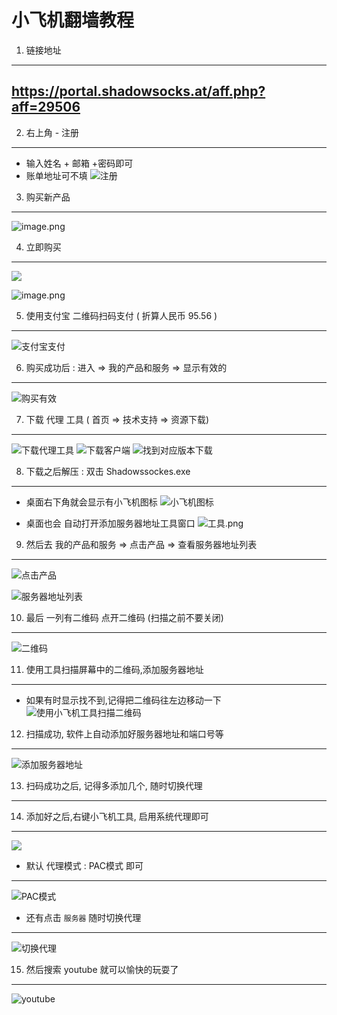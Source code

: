 小飞机翻墙教程
===

1. 链接地址 
---
https://portal.shadowsocks.at/aff.php?aff=29506
---

2. 右上角 - 注册 
---
- 输入姓名 + 邮箱 +密码即可
- 账单地址可不填
![注册](https://upload-images.jianshu.io/upload_images/795875-9a7de06264285bb2.png?imageMogr2/auto-orient/strip%7CimageView2/2/w/1240)


3. 购买新产品
---
![image.png](https://upload-images.jianshu.io/upload_images/795875-1ea6d9b8a6cf74c2.png?imageMogr2/auto-orient/strip%7CimageView2/2/w/1240)

4. 立即购买
---
![](https://upload-images.jianshu.io/upload_images/795875-b80449c9806dceac.png?imageMogr2/auto-orient/strip%7CimageView2/2/w/1240)

![image.png](https://upload-images.jianshu.io/upload_images/795875-d5780b3ae6fc5817.png?imageMogr2/auto-orient/strip%7CimageView2/2/w/1240)

5. 使用支付宝 二维码扫码支付   ( 折算人民币 95.56  )
---

![支付宝支付](https://upload-images.jianshu.io/upload_images/795875-037951198d8e70df.png?imageMogr2/auto-orient/strip%7CimageView2/2/w/1240)


6. 购买成功后 : 进入 => 我的产品和服务  => 显示有效的
---
![购买有效](https://upload-images.jianshu.io/upload_images/795875-89a95fc58827799b.png?imageMogr2/auto-orient/strip%7CimageView2/2/w/1240)

7. 下载 代理 工具   ( 首页 => 技术支持 => 资源下载)
---
![下载代理工具](https://upload-images.jianshu.io/upload_images/795875-569bde8bfba380d5.png?imageMogr2/auto-orient/strip%7CimageView2/2/w/1240)
![下载客户端](https://upload-images.jianshu.io/upload_images/795875-186c2b149fa7ea08.png?imageMogr2/auto-orient/strip%7CimageView2/2/w/1240)
![找到对应版本下载](https://upload-images.jianshu.io/upload_images/795875-2db7f6eafcdbb135.png?imageMogr2/auto-orient/strip%7CimageView2/2/w/1240)

8. 下载之后解压 : 双击 Shadowssockes.exe 
---
- 桌面右下角就会显示有小飞机图标
![小飞机图标](https://upload-images.jianshu.io/upload_images/795875-5e9112ef79dca3a8.png?imageMogr2/auto-orient/strip%7CimageView2/2/w/1240)

- 桌面也会 自动打开添加服务器地址工具窗口
![工具.png](https://upload-images.jianshu.io/upload_images/795875-cd794f3a3f1a60ea.png?imageMogr2/auto-orient/strip%7CimageView2/2/w/1240)

9. 然后去 我的产品和服务 => 点击产品 => 查看服务器地址列表
---
![点击产品](https://upload-images.jianshu.io/upload_images/795875-e77dc04a15f67750.png?imageMogr2/auto-orient/strip%7CimageView2/2/w/1240)

![服务器地址列表](https://upload-images.jianshu.io/upload_images/795875-c70d763d3589bc3c.png?imageMogr2/auto-orient/strip%7CimageView2/2/w/1240)


10.  最后 一列有二维码 点开二维码 (扫描之前不要关闭)
---
![二维码](https://upload-images.jianshu.io/upload_images/795875-7e52a432fe9c28bd.png?imageMogr2/auto-orient/strip%7CimageView2/2/w/1240)

11. 使用工具扫描屏幕中的二维码,添加服务器地址
---
- 如果有时显示找不到,记得把二维码往左边移动一下
![使用小飞机工具扫描二维码](https://upload-images.jianshu.io/upload_images/795875-70c4bb50d9766a16.png?imageMogr2/auto-orient/strip%7CimageView2/2/w/1240)


12. 扫描成功, 软件上自动添加好服务器地址和端口号等 
---
![添加服务器地址](https://upload-images.jianshu.io/upload_images/795875-fdc5f71740ee2187.png?imageMogr2/auto-orient/strip%7CimageView2/2/w/1240)


13. 扫码成功之后, 记得多添加几个, 随时切换代理
---

14. 添加好之后,右键小飞机工具, 启用系统代理即可
---
![](https://upload-images.jianshu.io/upload_images/795875-2cbd0b89b10ca7e1.png?imageMogr2/auto-orient/strip%7CimageView2/2/w/1240)

- 默认 代理模式 : PAC模式 即可
----
![PAC模式](https://upload-images.jianshu.io/upload_images/795875-61b513d35f55a061.png?imageMogr2/auto-orient/strip%7CimageView2/2/w/1240)

- 还有点击 `服务器` 随时切换代理
----
![切换代理](https://upload-images.jianshu.io/upload_images/795875-378f65e14e0c6265.png?imageMogr2/auto-orient/strip%7CimageView2/2/w/1240)

15. 然后搜索 youtube 就可以愉快的玩耍了
---
![youtube](https://upload-images.jianshu.io/upload_images/795875-496e9f7b2fb5892b.png?imageMogr2/auto-orient/strip%7CimageView2/2/w/1240)

